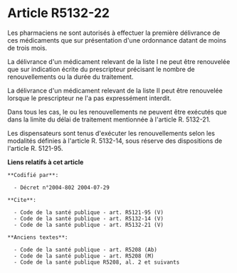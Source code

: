 # Article R5132-22

Les pharmaciens ne sont autorisés à effectuer la première délivrance de ces médicaments que sur présentation d'une ordonnance
datant de moins de trois mois.

La délivrance d'un médicament relevant de la liste I ne peut être renouvelée que sur indication écrite du prescripteur
précisant le nombre de renouvellements ou la durée du traitement.

La délivrance d'un médicament relevant de la liste II peut être renouvelée lorsque le prescripteur ne l'a pas expressément
interdit.

Dans tous les cas, le ou les renouvellements ne peuvent être exécutés que dans la limite du délai de traitement mentionnée à
l'article R. 5132-21.

Les dispensateurs sont tenus d'exécuter les renouvellements selon les modalités définies à l'article R. 5132-14, sous réserve
des dispositions de l'article R. 5121-95.

**Liens relatifs à cet article**

	**Codifié par**:

	  - Décret n°2004-802 2004-07-29

	**Cite**:

	  - Code de la santé publique - art. R5121-95 (V)
	  - Code de la santé publique - art. R5132-14 (V)
	  - Code de la santé publique - art. R5132-21 (V)

	**Anciens textes**:

	  - Code de la santé publique - art. R5208 (Ab)
	  - Code de la santé publique - art. R5208 (M)
	  - Code de la santé publique R5208, al. 2 et suivants
